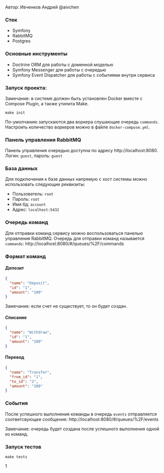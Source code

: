 Автор: Ивченков Андрей @aivchen

### Стек

- Symfony
- RabbitMQ
- Postgres

### Основные инструменты

- Doctrine ORM для работы с доменной моделью
- Symfony Messenger для работы с очередью
- Symfony Event Dispatcher для работы с событиями внутри сервиса

### Запуск проекта:

Замечание: в системе должен быть установлен Docker вместе с Compose Plugin, а также утилита Make.

```shell
make init
```

По-умолчанию запускаются два воркера слушающие очередь `commands`. Настроить количество воркеров можно в файле `docker-compose.yml`.

### Панель управления RabbitMQ

Панель управления очередью доступна по адресу http://localhost:8080.
Логин: `guest`, пароль: `guest`

### База данных

Для подключения к базе данных напрямую с хост системы можно использовать следующие реквизиты:

- Пользователь: `root`
- Пароль: `root`
- Имя бд: `account`
- Адрес: `localhost:5432`

### Очередь команд

Для отправки команд сервису можно воспользоваться панелью управления RabbitMQ.
Очередь для отправки команд называется `commands`: http://localhost:8080/#/queues/%2F/commands

### Формат команд

#### Депозит

```json
{
  "name": "Deposit",
  "id": "1",
  "amount": "100"
}
```

Замечание: если счет не существует, то он будет создан.

#### Списание

```json
{
  "name": "Withdraw",
  "id": "1",
  "amount": "100"
}
```

#### Перевод

```json
{
  "name": "Transfer",
  "from_id": "1",
  "to_id": "2",
  "amount": "100"
}
```

### События

После успешного выполнения команды в очередь `events` отправляется соответсвующее
сообщение: http://localhost:8080/#/queues/%2F/events

Замечание: очередь будет создана после успешного выполнения одной из команд.

### Запуск тестов

```shell
make tests
```

1
